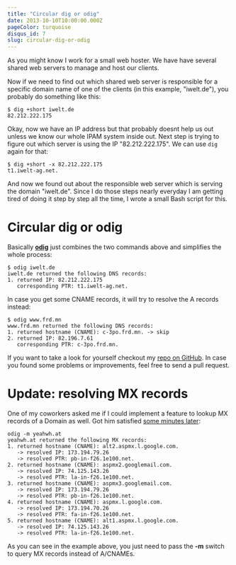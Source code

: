 ```yaml
---
title: "Circular dig or odig"
date: 2013-10-10T10:00:00.000Z
pageColor: turquoise
disqus_id: 7
slug: circular-dig-or-odig
---
```


As you might know I work for a small web hoster. We have have several shared web servers to manage and host our clients.

Now if we need to find out which shared web server is responsible for a specific domain name of one of the clients (in this example, "iwelt.de"), you probably do something like this:

    $ dig +short iwelt.de
    82.212.222.175

Okay, now we have an IP address but that probably doesnt help us out unless we know our whole IPAM system inside out. Next step is trying to figure out which server is using the IP "82.212.222.175". We can use `dig` again for that:

    $ dig +short -x 82.212.222.175
    t1.iwelt-ag.net.

And now we found out about the responsible web server which is serving the domain "iwelt.de". Since I do those steps nearly everyday I am getting tired of doing it step by step all the time, I wrote a small Bash script for this.

# Circular dig or odig

Basically __[odig](https://github.com/w/circular-dig)__ just combines the two commands above and simplifies the whole process:

    $ odig iwelt.de
    iwelt.de returned the following DNS records:
    1. returned IP: 82.212.222.175
       corresponding PTR: t1.iwelt-ag.net.

In case you get some CNAME records, it will try to resolve the A records instead:

    $ odig www.frd.mn
    www.frd.mn returned the following DNS records:
    1. returned hostname (CNAME): c-3po.frd.mn. -> skip
    2. returned IP: 82.196.7.61
       corresponding PTR: c-3po.frd.mn.

If you want to take a look for yourself checkout my [repo on GitHub](https://github.com/frdmn/circular-dig). In case you found some problems or improvements, feel free to send a pull request.

# Update: resolving MX records

One of my coworkers asked me if I could implement a feature to lookup MX records of a Domain as well. Got him satisfied [some minutes later](https://github.com/frdmn/circular-dig/commit/af3587dc3ec29145883594a856e733a0fa921441):

    odig -m yeahwh.at
    yeahwh.at returned the following MX records:
    1. returned hostname (CNAME): alt2.aspmx.l.google.com.
       -> resolved IP: 173.194.79.26
       -> resolved PTR: pb-in-f26.1e100.net.
    2. returned hostname (CNAME): aspmx2.googlemail.com.
       -> resolved IP: 74.125.143.26
       -> resolved PTR: la-in-f26.1e100.net.
    3. returned hostname (CNAME): aspmx3.googlemail.com.
       -> resolved IP: 173.194.79.26
       -> resolved PTR: pb-in-f26.1e100.net.
    4. returned hostname (CNAME): aspmx.l.google.com.
       -> resolved IP: 173.194.70.26
       -> resolved PTR: fa-in-f26.1e100.net.
    5. returned hostname (CNAME): alt1.aspmx.l.google.com.
       -> resolved IP: 74.125.143.26
       -> resolved PTR: la-in-f26.1e100.net.

As you can see in the example above, you just need to pass the __-m__ switch to query MX records instead of A/CNAMEs.
